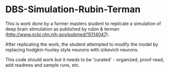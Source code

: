 # DBS-Simulation-Rubin-Terman
This is work done by a former masters student to replicate a simulation of deep brain stimulation as published by rubin & terman (http://www.ncbi.nlm.nih.gov/pubmed/15114047).

After replicating the work, the student attempted to modify the model by replacing hodgkin-huxley style neurons with izikevich neurons.

This code should work but it needs to be 'curated' - organized, proof-read, add readmes and sample runs, etc.
